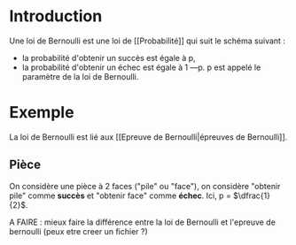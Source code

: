 # Introduction
Une loi de Bernoulli est une loi de [[Probabilité]] qui suit
le schéma suivant :
- la probabilité d'obtenir un succès est égale à p,
- la probabilité d'obtenir un échec est égale à 1 —p.
p est appelé le paramètre de la loi de Bernoulli.

# Exemple
La loi de Bernoulli est lié aux [[Epreuve de Bernoulli|épreuves de Bernoulli]].
## Pièce
On considère une pièce à 2 faces ("pile" ou "face"), on considère "obtenir pile" comme **succès** et "obtenir face" comme **échec**.
Ici, p = $\dfrac{1}{2}$.

A FAIRE : mieux faire la différence entre la loi de Bernoulli et l'epreuve de bernoulli (peux etre creer un fichier ?)
